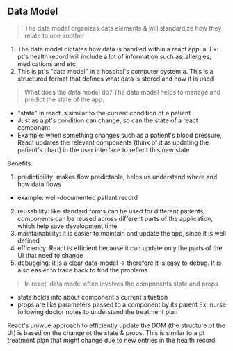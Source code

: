 ## Data Model 

> The data model organizes data elements & will standardize how they relate to one another 
1. The data model dictates how data is handled within a react app.
  a. Ex: pt's health record will include a lot of information such as: allergies, medications and etc
2. This is pt's "data model" in a hospital's computer system
  a. This is a structured format that defines what data is stored and how it is used

> What does the data model do? The data model helps to manage and predict the state of the app. 
- "state" in react is similar to the current condition of a patient
- Just as a pt's condition can change, so can the state of a react component
- Example: when something changes such as a patient's blood pressure, React updates the relevant components (think of it as updating the patient's chart) in the user interface to reflect this new state

Benefits:
1. predictibility: makes flow predictable, helps us understand where and how data flows
  - example: well-documented patient record 
2. reusability: like standard forms can be used for different patients, components can be reused across different parts of the application, which help save development time
3. maintainability: it is easier to maintain and update the app, since it is well defined
4. efficiency: React is efficient because it can update only the parts of the UI that need to change
5. debugging: it is a clear data-model -> therefore it is easy to debug. It is also easier to trace back to find the problems

> In react, data model often involves the components state and props
- state holds info about component's current situation
- props are like parameters passed to a component by its parent 
  Ex: nurse following doctor notes to understand the treatment plan

React's uniwue approach to efficiently update the DOM (the structure of the UI) is based on the change ot the state & props. This is similar to a pt treatment plan that might change due to new entries in the health record 